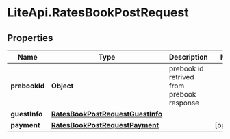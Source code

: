 # LiteApi.RatesBookPostRequest

## Properties

Name | Type | Description | Notes
------------ | ------------- | ------------- | -------------
**prebookId** | **Object** | prebook id retrived from prebook response | 
**guestInfo** | [**RatesBookPostRequestGuestInfo**](RatesBookPostRequestGuestInfo.md) |  | 
**payment** | [**RatesBookPostRequestPayment**](RatesBookPostRequestPayment.md) |  | [optional] 


